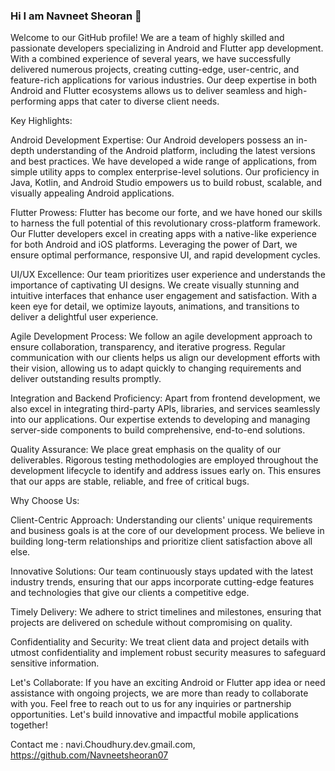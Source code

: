 ### Hi I am Navneet Sheoran 👋
Welcome to our GitHub profile! We are a team of highly skilled and passionate developers specializing in Android and Flutter app development. With a combined experience of several years, we have successfully delivered numerous projects, creating cutting-edge, user-centric, and feature-rich applications for various industries. Our deep expertise in both Android and Flutter ecosystems allows us to deliver seamless and high-performing apps that cater to diverse client needs.

Key Highlights:

Android Development Expertise:
Our Android developers possess an in-depth understanding of the Android platform, including the latest versions and best practices. We have developed a wide range of applications, from simple utility apps to complex enterprise-level solutions. Our proficiency in Java, Kotlin, and Android Studio empowers us to build robust, scalable, and visually appealing Android applications.

Flutter Prowess:
Flutter has become our forte, and we have honed our skills to harness the full potential of this revolutionary cross-platform framework. Our Flutter developers excel in creating apps with a native-like experience for both Android and iOS platforms. Leveraging the power of Dart, we ensure optimal performance, responsive UI, and rapid development cycles.

UI/UX Excellence:
Our team prioritizes user experience and understands the importance of captivating UI designs. We create visually stunning and intuitive interfaces that enhance user engagement and satisfaction. With a keen eye for detail, we optimize layouts, animations, and transitions to deliver a delightful user experience.

Agile Development Process:
We follow an agile development approach to ensure collaboration, transparency, and iterative progress. Regular communication with our clients helps us align our development efforts with their vision, allowing us to adapt quickly to changing requirements and deliver outstanding results promptly.

Integration and Backend Proficiency:
Apart from frontend development, we also excel in integrating third-party APIs, libraries, and services seamlessly into our applications. Our expertise extends to developing and managing server-side components to build comprehensive, end-to-end solutions.

Quality Assurance:
We place great emphasis on the quality of our deliverables. Rigorous testing methodologies are employed throughout the development lifecycle to identify and address issues early on. This ensures that our apps are stable, reliable, and free of critical bugs.

Why Choose Us:

Client-Centric Approach:
Understanding our clients' unique requirements and business goals is at the core of our development process. We believe in building long-term relationships and prioritize client satisfaction above all else.

Innovative Solutions:
Our team continuously stays updated with the latest industry trends, ensuring that our apps incorporate cutting-edge features and technologies that give our clients a competitive edge.

Timely Delivery:
We adhere to strict timelines and milestones, ensuring that projects are delivered on schedule without compromising on quality.

Confidentiality and Security:
We treat client data and project details with utmost confidentiality and implement robust security measures to safeguard sensitive information.

Let's Collaborate:
If you have an exciting Android or Flutter app idea or need assistance with ongoing projects, we are more than ready to collaborate with you. Feel free to reach out to us for any inquiries or partnership opportunities. Let's build innovative and impactful mobile applications together!

Contact me :  navi.Choudhury.dev.gmail.com,
https://github.com/Navneetsheoran07

